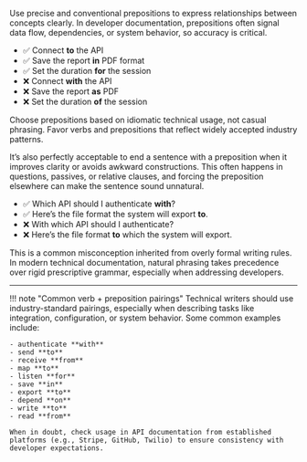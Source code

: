 Use precise and conventional prepositions to express relationships between concepts clearly. In developer documentation, prepositions often signal data flow, dependencies, or system behavior, so accuracy is critical.

* ✅ Connect **to** the API  
* ✅ Save the report **in** PDF format  
* ✅ Set the duration **for** the session  
* ❌ Connect **with** the API  
* ❌ Save the report **as** PDF  
* ❌ Set the duration **of** the session

Choose prepositions based on idiomatic technical usage, not casual phrasing. Favor verbs and prepositions that reflect widely accepted industry patterns.

It’s also perfectly acceptable to end a sentence with a preposition when it improves clarity or avoids awkward constructions. This often happens in questions, passives, or relative clauses, and forcing the preposition elsewhere can make the sentence sound unnatural.

* ✅ Which API should I authenticate **with**?  
* ✅ Here’s the file format the system will export **to**.  
* ❌ With which API should I authenticate?  
* ❌ Here’s the file format **to** which the system will export.

This is a common misconception inherited from overly formal writing rules. In modern technical documentation, natural phrasing takes precedence over rigid prescriptive grammar, especially when addressing developers.

---

!!! note "Common verb + preposition pairings"
Technical writers should use industry-standard pairings, especially when describing tasks like integration, configuration, or system behavior. Some common examples include:

```
- authenticate **with**  
- send **to**  
- receive **from**  
- map **to**  
- listen **for**  
- save **in**  
- export **to**  
- depend **on**  
- write **to**  
- read **from**

When in doubt, check usage in API documentation from established platforms (e.g., Stripe, GitHub, Twilio) to ensure consistency with developer expectations.
```